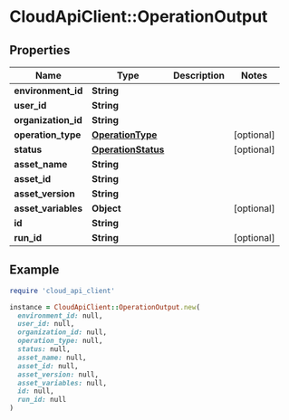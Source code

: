 # CloudApiClient::OperationOutput

## Properties

| Name | Type | Description | Notes |
| ---- | ---- | ----------- | ----- |
| **environment_id** | **String** |  |  |
| **user_id** | **String** |  |  |
| **organization_id** | **String** |  |  |
| **operation_type** | [**OperationType**](OperationType.md) |  | [optional] |
| **status** | [**OperationStatus**](OperationStatus.md) |  | [optional] |
| **asset_name** | **String** |  |  |
| **asset_id** | **String** |  |  |
| **asset_version** | **String** |  |  |
| **asset_variables** | **Object** |  | [optional] |
| **id** | **String** |  |  |
| **run_id** | **String** |  | [optional] |

## Example

```ruby
require 'cloud_api_client'

instance = CloudApiClient::OperationOutput.new(
  environment_id: null,
  user_id: null,
  organization_id: null,
  operation_type: null,
  status: null,
  asset_name: null,
  asset_id: null,
  asset_version: null,
  asset_variables: null,
  id: null,
  run_id: null
)
```

